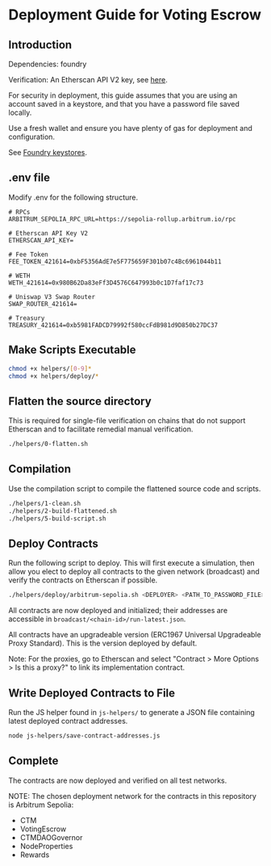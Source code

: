 # Deployment Guide for Voting Escrow

## Introduction

Dependencies: foundry

Verification: An Etherscan API V2 key,
see [here](https://docs.etherscan.io/etherscan-v2/v2-quickstart).

For security in deployment, this guide assumes that you are using an account
saved in a keystore, and that you have a password file saved locally.

Use a fresh wallet and ensure you have plenty of gas for deployment and
configuration.

See [Foundry keystores](https://getfoundry.sh/cast/reference/wallet).

## .env file

Modify .env for the following structure.

```
# RPCs
ARBITRUM_SEPOLIA_RPC_URL=https://sepolia-rollup.arbitrum.io/rpc

# Etherscan API Key V2
ETHERSCAN_API_KEY=

# Fee Token
FEE_TOKEN_421614=0xbF5356AdE7e5F775659F301b07c4Bc6961044b11

# WETH
WETH_421614=0x980B62Da83eFf3D4576C647993b0c1D7faf17c73

# Uniswap V3 Swap Router
SWAP_ROUTER_421614=

# Treasury
TREASURY_421614=0xb5981FADCD79992f580ccFdB981d9D850b27DC37
```

## Make Scripts Executable

```bash
chmod +x helpers/[0-9]*
chmod +x helpers/deploy/*
```

## Flatten the source directory

This is required for single-file verification on chains that do not support Etherscan and to facilitate remedial manual verification.

```bash
./helpers/0-flatten.sh
```

## Compilation

Use the compilation script to compile the flattened source code and scripts.

```bash
./helpers/1-clean.sh
./helpers/2-build-flattened.sh
./helpers/5-build-script.sh
```

## Deploy Contracts

Run the following script to deploy. This will first execute a simulation, then allow you elect to deploy all contracts to the given network (broadcast) and verify the contracts on Etherscan if possible.

```bash
./helpers/deploy/arbitrum-sepolia.sh <DEPLOYER> <PATH_TO_PASSWORD_FILE>
```

All contracts are now deployed and initialized; their addresses are accessible in `broadcast/<chain-id>/run-latest.json`.

All contracts have an upgradeable version (ERC1967 Universal Upgradeable Proxy
Standard). This is the version deployed by default.

Note: For the proxies, go to Etherscan and select
"Contract > More Options > Is this a proxy?" to link its implementation contract.

## Write Deployed Contracts to File

Run the JS helper found in `js-helpers/` to generate a
JSON file containing latest deployed contract addresses.

```bash
node js-helpers/save-contract-addresses.js
```

## Complete

The contracts are now deployed and verified on all test networks.

NOTE: The chosen deployment network for the contracts in this repository is
Arbitrum Sepolia:

- CTM
- VotingEscrow
- CTMDAOGovernor
- NodeProperties
- Rewards

